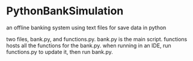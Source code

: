 # PythonBankSimulation
an offline banking system using text files for save data in python

two files, bank.py, and functions.py. bank.py is the main script. functions hosts all the functions for the bank.py. 
when running in an IDE, run functions.py to update it, then run bank.py. 
